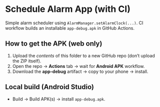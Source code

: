 # Schedule Alarm App (with CI)

Simple alarm scheduler using `AlarmManager.setAlarmClock(...)`.
CI workflow builds an installable `app-debug.apk` in GitHub Actions.

## How to get the APK (web only)
1. Upload the *contents* of this folder to a new GitHub repo (don’t upload the ZIP itself).
2. Open the repo → **Actions** tab → wait for **Android APK** workflow.
3. Download the **app-debug** artifact → copy to your phone → install.

## Local build (Android Studio)
- Build → Build APK(s) → install `app-debug.apk`.